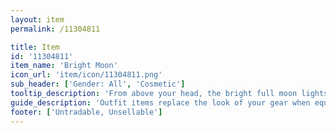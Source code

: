 ```yaml
---
layout: item
permalink: /11304811

title: Item
id: '11304811'
item_name: 'Bright Moon'
icon_url: 'item/icon/11304811.png'
sub_header: ['Gender: All', 'Cosmetic']
tooltip_description: 'From above your head, the bright full moon lights the way.'
guide_description: 'Outfit items replace the look of your gear when equipped.'
footer: ['Untradable, Unsellable']
---
```

